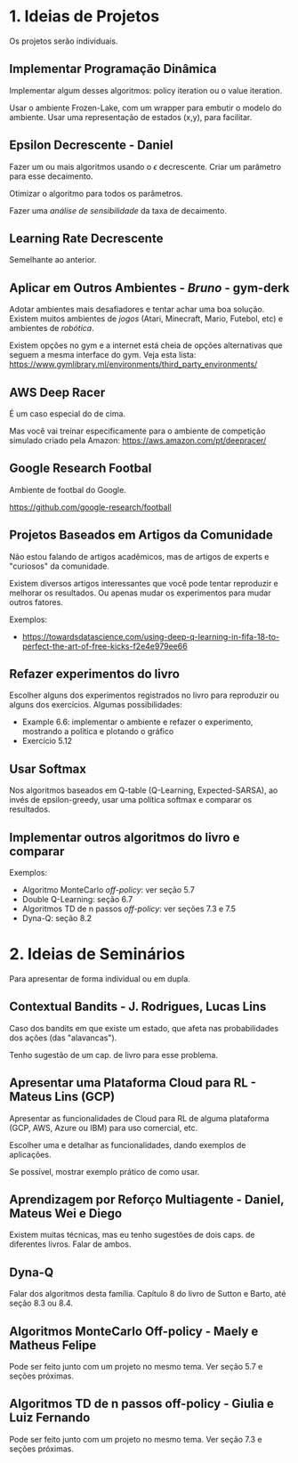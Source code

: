 # 1. Ideias de Projetos

Os projetos serão individuais.

## Implementar Programação Dinâmica

Implementar algum desses algoritmos: policy iteration ou o value iteration.

Usar o ambiente Frozen-Lake, com um wrapper para embutir o modelo do ambiente. Usar uma representação de estados (x,y), para facilitar.


## Epsilon Decrescente - Daniel

Fazer um ou mais algoritmos usando o $\epsilon$ decrescente. Criar um parâmetro para esse decaimento.

Otimizar o algoritmo para todos os parâmetros.

Fazer uma *análise de sensibilidade* da taxa de decaimento.


## Learning Rate Decrescente

Semelhante ao anterior.


## Aplicar em Outros Ambientes - *Bruno* - gym-derk

Adotar ambientes mais desafiadores e tentar achar uma boa solução. Existem muitos ambientes de *jogos* (Atari, Minecraft, Mario, Futebol, etc) e ambientes de *robótica*.

Existem opções no gym e a internet está cheia de opções alternativas que seguem a mesma interface do gym. Veja esta lista:
https://www.gymlibrary.ml/environments/third_party_environments/


## AWS Deep Racer

É um caso especial do de cima. 

Mas você vai treinar especificamente para o ambiente de competição simulado criado pela Amazon:
https://aws.amazon.com/pt/deepracer/

## Google Research Footbal

Ambiente de footbal do Google.

https://github.com/google-research/football


## Projetos Baseados em Artigos da Comunidade

Não estou falando de artigos acadêmicos, mas de artigos de experts e "curiosos" da comunidade.

Existem diversos artigos interessantes que você pode tentar reproduzir e melhorar os resultados. 
Ou apenas mudar os experimentos para mudar outros fatores.

Exemplos:
- https://towardsdatascience.com/using-deep-q-learning-in-fifa-18-to-perfect-the-art-of-free-kicks-f2e4e979ee66


## Refazer experimentos do livro

Escolher alguns dos experimentos registrados no livro para reproduzir ou alguns dos exercícios. Algumas possibilidades:
- Example 6.6: implementar o ambiente e refazer o experimento, mostrando a política e plotando o gráfico
- Exercício 5.12

## Usar Softmax

Nos algoritmos baseados em Q-table (Q-Learning, Expected-SARSA), ao invés de epsilon-greedy, usar uma política softmax e comparar os resultados.


## Implementar outros algoritmos do livro e comparar

Exemplos:
- Algoritmo MonteCarlo *off-policy*: ver seção 5.7
- Double Q-Learning: seção 6.7
- Algoritmos TD de n passos *off-policy*: ver seções 7.3 e 7.5
- Dyna-Q: seção 8.2


# 2. Ideias de Seminários

Para apresentar de forma individual ou em dupla.

## Contextual Bandits - J. Rodrigues, Lucas Lins

Caso dos bandits em que existe um estado, que afeta nas probabilidades dos ações (das "alavancas").

Tenho sugestão de um cap. de livro para esse problema.


## Apresentar uma Plataforma Cloud para RL - Mateus Lins (GCP)

Apresentar as funcionalidades de Cloud para RL de alguma plataforma (GCP, AWS, Azure ou IBM) para uso comercial, etc.

Escolher uma e detalhar as funcionalidades, dando exemplos de aplicações.

Se possível, mostrar exemplo prático de como usar.


## Aprendizagem por Reforço Multiagente - Daniel, Mateus Wei e Diego

Existem muitas técnicas, mas eu tenho sugestões de dois caps. de diferentes livros. Falar de ambos.


## Dyna-Q

Falar dos algoritmos desta família. Capítulo 8 do livro de Sutton e Barto, até seção 8.3 ou 8.4.


## Algoritmos MonteCarlo Off-policy - Maely e Matheus Felipe

Pode ser feito junto com um projeto no mesmo tema. Ver seção 5.7 e seções próximas.


## Algoritmos TD de n passos off-policy - Giulia e Luiz Fernando

Pode ser feito junto com um projeto no mesmo tema. Ver seção 7.3 e seções próximas.

